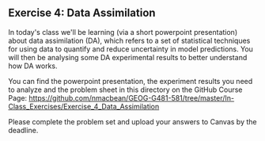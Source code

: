 ## Exercise 4: Data Assimilation

In today's class we'll be learning (via a short powerpoint presentation) about data assimilation (DA), which refers to a set of statistical techniques for using data to quantify and reduce uncertainty in model predictions. You will then be analysing some DA experimental results to better understand how DA works.

You can find the powerpoint presentation, the experiment results you need to analyze and the problem sheet in this directory on the GitHub Course Page: https://github.com/nmacbean/GEOG-G481-581/tree/master/In-Class_Exercises/Exercise_4_Data_Assimilation

Please complete the problem set and upload your answers to Canvas by the deadline.

